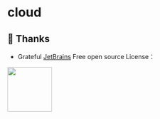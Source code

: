 # cloud

## 🤝 Thanks

- Grateful [JetBrains](https://jb.gg/OpenSourceSupport) Free open source License：

<img src="https://resources.jetbrains.com/storage/products/company/brand/logos/jb_beam.png"  width="100" height="100"  alt=""/>